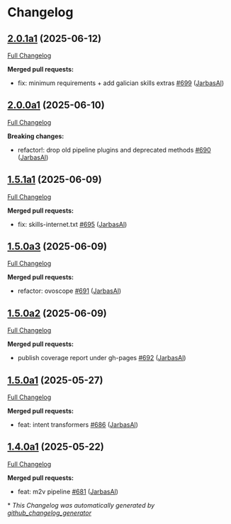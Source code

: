 # Changelog

## [2.0.1a1](https://github.com/OpenVoiceOS/ovos-core/tree/2.0.1a1) (2025-06-12)

[Full Changelog](https://github.com/OpenVoiceOS/ovos-core/compare/2.0.0a1...2.0.1a1)

**Merged pull requests:**

- fix: minimum requirements + add galician skills extras [\#699](https://github.com/OpenVoiceOS/ovos-core/pull/699) ([JarbasAl](https://github.com/JarbasAl))

## [2.0.0a1](https://github.com/OpenVoiceOS/ovos-core/tree/2.0.0a1) (2025-06-10)

[Full Changelog](https://github.com/OpenVoiceOS/ovos-core/compare/1.5.1a1...2.0.0a1)

**Breaking changes:**

- refactor!: drop old pipeline plugins and deprecated methods [\#690](https://github.com/OpenVoiceOS/ovos-core/pull/690) ([JarbasAl](https://github.com/JarbasAl))

## [1.5.1a1](https://github.com/OpenVoiceOS/ovos-core/tree/1.5.1a1) (2025-06-09)

[Full Changelog](https://github.com/OpenVoiceOS/ovos-core/compare/1.5.0a3...1.5.1a1)

**Merged pull requests:**

- fix: skills-internet.txt [\#695](https://github.com/OpenVoiceOS/ovos-core/pull/695) ([JarbasAl](https://github.com/JarbasAl))

## [1.5.0a3](https://github.com/OpenVoiceOS/ovos-core/tree/1.5.0a3) (2025-06-09)

[Full Changelog](https://github.com/OpenVoiceOS/ovos-core/compare/1.5.0a2...1.5.0a3)

**Merged pull requests:**

- refactor: ovoscope [\#691](https://github.com/OpenVoiceOS/ovos-core/pull/691) ([JarbasAl](https://github.com/JarbasAl))

## [1.5.0a2](https://github.com/OpenVoiceOS/ovos-core/tree/1.5.0a2) (2025-06-09)

[Full Changelog](https://github.com/OpenVoiceOS/ovos-core/compare/1.5.0a1...1.5.0a2)

**Merged pull requests:**

- publish coverage report under gh-pages [\#692](https://github.com/OpenVoiceOS/ovos-core/pull/692) ([JarbasAl](https://github.com/JarbasAl))

## [1.5.0a1](https://github.com/OpenVoiceOS/ovos-core/tree/1.5.0a1) (2025-05-27)

[Full Changelog](https://github.com/OpenVoiceOS/ovos-core/compare/1.4.0a1...1.5.0a1)

**Merged pull requests:**

- feat: intent transformers [\#686](https://github.com/OpenVoiceOS/ovos-core/pull/686) ([JarbasAl](https://github.com/JarbasAl))

## [1.4.0a1](https://github.com/OpenVoiceOS/ovos-core/tree/1.4.0a1) (2025-05-22)

[Full Changelog](https://github.com/OpenVoiceOS/ovos-core/compare/1.3.1...1.4.0a1)

**Merged pull requests:**

- feat: m2v pipeline [\#681](https://github.com/OpenVoiceOS/ovos-core/pull/681) ([JarbasAl](https://github.com/JarbasAl))



\* *This Changelog was automatically generated by [github_changelog_generator](https://github.com/github-changelog-generator/github-changelog-generator)*

